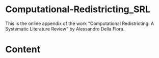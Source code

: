 # Computational-Redistricting_SRL
This is the online appendix of the work "Computational Redistricting: A Systematic Literature Review" by Alessandro Della Flora.

# Content
